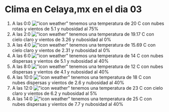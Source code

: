 # Clima en Celaya,mx en el dia 03

1. A las 0:0 !["icon weather"](http://openweathermap.org/img/w/04n.png) tenemos una temperatura de 20 C con nubes rotas y  vientos de 5.1 y nubosidad al 75%
1. A las 2:0 !["icon weather"](http://openweathermap.org/img/w/01n.png) tenemos una temperatura de 19.17 C con cielo claro y  vientos de 3.26 y nubosidad al 0%
1. A las 4:0 !["icon weather"](http://openweathermap.org/img/w/01n.png) tenemos una temperatura de 15.69 C con cielo claro y  vientos de 2.31 y nubosidad al 0%
1. A las 6:0 !["icon weather"](http://openweathermap.org/img/w/03n.png) tenemos una temperatura de 14 C con nubes dispersas y  vientos de 5.1 y nubosidad al 40%
1. A las 8:0 !["icon weather"](http://openweathermap.org/img/w/03n.png) tenemos una temperatura de 12 C con nubes dispersas y  vientos de 4.1 y nubosidad al 40%
1. A las 10:0 !["icon weather"](http://openweathermap.org/img/w/03d.png) tenemos una temperatura de 18 C con nubes dispersas y  vientos de 2.6 y nubosidad al 40%
1. A las 12:0 !["icon weather"](http://openweathermap.org/img/w/02d.png) tenemos una temperatura de 23 C con cielo claro y  vientos de 6.2 y nubosidad al 5%
1. A las 14:0 !["icon weather"](http://openweathermap.org/img/w/03d.png) tenemos una temperatura de 25 C con nubes dispersas y  vientos de 7.7 y nubosidad al 40%
